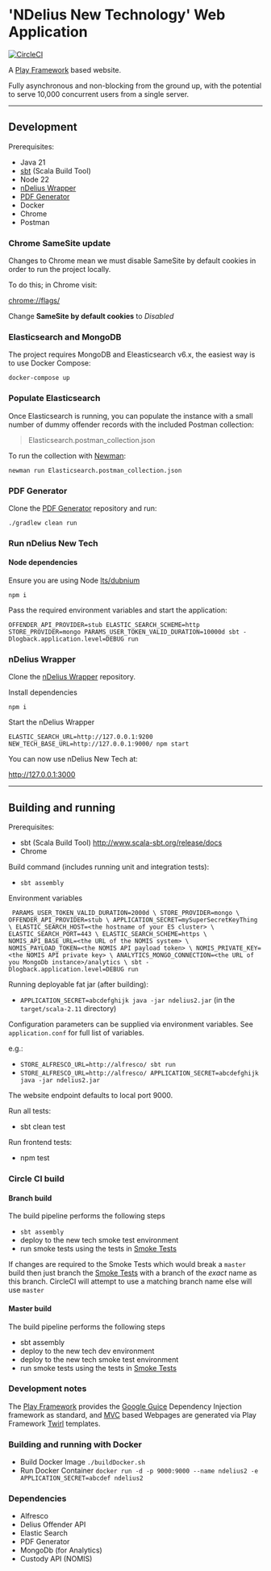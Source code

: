 # 'NDelius New Technology' Web Application

[![CircleCI](https://circleci.com/gh/ministryofjustice/ndelius-new-tech.svg?style=svg)](https://circleci.com/gh/ministryofjustice/ndelius-new-tech)

A [Play Framework](https://www.playframework.com/) based website.

Fully asynchronous and non-blocking from the ground up, with the potential to serve 10,000 concurrent users from a single server.

---

## Development

Prerequisites:
- Java 21
- [sbt](http://www.scala-sbt.org/release/docs) (Scala Build Tool)
- Node 22
- [nDelius Wrapper](https://github.com/ministryofjustice/ndelius-wrapper)
- [PDF Generator](https://github.com/ministryofjustice/pdf-generator)
- Docker
- Chrome
- Postman

### Chrome SameSite update

Changes to Chrome mean we must disable SameSite by default cookies in order to run the project locally.

To do this; in Chrome visit:

[chrome://flags/](chrome://flags/)

Change **SameSite by default cookies** to *Disabled*

### Elasticsearch and MongoDB

The project requires MongoDB and Eleasticsearch v6.x, the easiest way is to use Docker Compose:

```
docker-compose up
```

### Populate Elasticsearch

Once Elasticsearch is running, you can populate the instance with a small number of dummy offender records with the included Postman collection:

> Elasticsearch.postman_collection.json

To run the collection with [Newman](https://github.com/postmanlabs/newman):

```
newman run Elasticsearch.postman_collection.json
```

### PDF Generator

Clone the [PDF Generator](https://github.com/ministryofjustice/pdf-generator) repository and run:

```
./gradlew clean run
```

### Run nDelius New Tech

#### Node dependencies

Ensure you are using Node [lts/dubnium](https://nodejs.org/download/release/latest-dubnium/)

```
npm i
```

Pass the required environment variables and start the application:

```
OFFENDER_API_PROVIDER=stub ELASTIC_SEARCH_SCHEME=http STORE_PROVIDER=mongo PARAMS_USER_TOKEN_VALID_DURATION=10000d sbt -Dlogback.application.level=DEBUG run
```

### nDelius Wrapper

Clone the [nDelius Wrapper](https://github.com/ministryofjustice/ndelius-wrapper) repository.

Install dependencies

```
npm i
``` 

Start the nDelius Wrapper

```
ELASTIC_SEARCH_URL=http://127.0.0.1:9200 NEW_TECH_BASE_URL=http://127.0.0.1:9000/ npm start
```

You can now use nDelius New Tech at:

http://127.0.0.1:3000 

---

## Building and running

Prerequisites:
- sbt (Scala Build Tool) http://www.scala-sbt.org/release/docs
- Chrome

Build command (includes running unit and integration tests):
- `sbt assembly`

Environment variables

`
PARAMS_USER_TOKEN_VALID_DURATION=2000d \
STORE_PROVIDER=mongo \
OFFENDER_API_PROVIDER=stub \
APPLICATION_SECRET=mySuperSecretKeyThing \
ELASTIC_SEARCH_HOST=<the hostname of your ES cluster> \
ELASTIC_SEARCH_PORT=443 \
ELASTIC_SEARCH_SCHEME=https \
NOMIS_API_BASE_URL=<the URL of the NOMIS system> \
NOMIS_PAYLOAD_TOKEN=<the NOMIS API payload token> \
NOMIS_PRIVATE_KEY=<the NOMIS API private key> \
ANALYTICS_MONGO_CONNECTION=<the URL of you MongoDb instance>/analytics \
sbt -Dlogback.application.level=DEBUG run`

Running deployable fat jar (after building):
- `APPLICATION_SECRET=abcdefghijk java -jar ndelius2.jar` (in the `target/scala-2.11` directory)

Configuration parameters can be supplied via environment variables. See `application.conf` for full list of variables. 

e.g.:
- `STORE_ALFRESCO_URL=http://alfresco/ sbt run`
- `STORE_ALFRESCO_URL=http://alfresco/ APPLICATION_SECRET=abcdefghijk java -jar ndelius2.jar`

The website endpoint defaults to local port 9000.

Run all tests:
- sbt clean test

Run frontend tests:
- npm test

### Circle CI build

#### Branch build
The build pipeline performs the following steps
- `sbt assembly`
- deploy to the new tech smoke test environment
- run smoke tests using the tests in  [Smoke Tests]

If changes are required to the Smoke Tests which would break a `master` build then just branch the [Smoke Tests] with a branch of the _exact_ name as this branch. CircleCI will attempt to use a matching branch name else will use `master`

#### Master build

The build pipeline performs the following steps
- sbt assembly
- deploy to the new tech dev environment
- deploy to the new tech smoke test environment
- run smoke tests using the tests in  [Smoke Tests]

### Development notes

The [Play Framework](https://www.playframework.com/) provides the [Google Guice](https://github.com/google/guice/wiki/Motivation) Dependency 
Injection framework as standard, and [MVC](https://en.wikipedia.org/wiki/Model%E2%80%93view%E2%80%93controller) based 
Webpages are generated via Play Framework [Twirl](https://www.playframework.com/documentation/2.5.x/ScalaTemplates) templates.

### Building and running with Docker

- Build Docker Image `./buildDocker.sh`
- Run Docker Container `docker run -d -p 9000:9000 --name ndelius2 -e APPLICATION_SECRET=abcdef ndelius2`

### Dependencies
 - Alfresco
 - Delius Offender API 
 - Elastic Search
 - PDF Generator
 - MongoDb (for Analytics)
 - Custody API (NOMIS)

[Smoke Tests]: https://github.com/noms-digital-studio/ndelius-new-tech-smoke-test